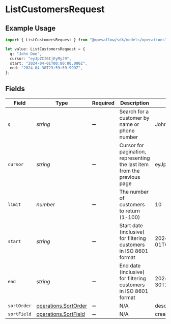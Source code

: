 # ListCustomersRequest

## Example Usage

```typescript
import { ListCustomersRequest } from "@mpesaflow/sdk/models/operations";

let value: ListCustomersRequest = {
  q: "John Doe",
  cursor: "eyJpZCI6IjEyMyJ9",
  start: "2024-04-01T00:00:00.000Z",
  end: "2024-04-30T23:59:59.999Z",
};
```

## Fields

| Field                                                                    | Type                                                                     | Required                                                                 | Description                                                              | Example                                                                  |
| ------------------------------------------------------------------------ | ------------------------------------------------------------------------ | ------------------------------------------------------------------------ | ------------------------------------------------------------------------ | ------------------------------------------------------------------------ |
| `q`                                                                      | *string*                                                                 | :heavy_minus_sign:                                                       | Search for a customer by name or phone number                            | John Doe                                                                 |
| `cursor`                                                                 | *string*                                                                 | :heavy_minus_sign:                                                       | Cursor for pagination, representing the last item from the previous page | eyJpZCI6IjEyMyJ9                                                         |
| `limit`                                                                  | *number*                                                                 | :heavy_minus_sign:                                                       | The number of customers to return (1-100)                                | 10                                                                       |
| `start`                                                                  | *string*                                                                 | :heavy_minus_sign:                                                       | Start date (inclusive) for filtering customers in ISO 8601 format        | 2024-04-01T00:00:00.000Z                                                 |
| `end`                                                                    | *string*                                                                 | :heavy_minus_sign:                                                       | End date (inclusive) for filtering customers in ISO 8601 format          | 2024-04-30T23:59:59.999Z                                                 |
| `sortOrder`                                                              | [operations.SortOrder](../../models/operations/sortorder.md)             | :heavy_minus_sign:                                                       | N/A                                                                      | desc                                                                     |
| `sortField`                                                              | [operations.SortField](../../models/operations/sortfield.md)             | :heavy_minus_sign:                                                       | N/A                                                                      | createdAt                                                                |